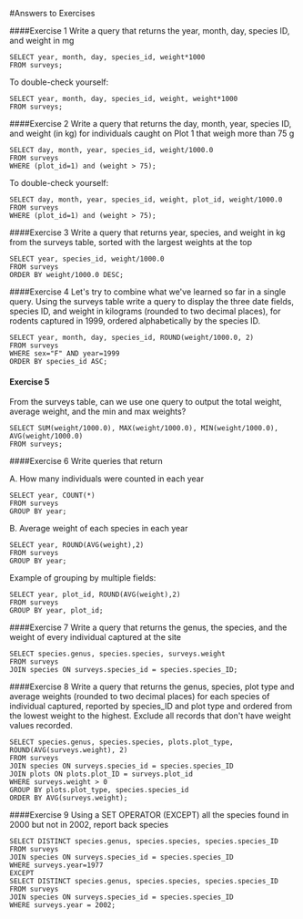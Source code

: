 #Answers to Exercises

####Exercise 1
Write a query that returns the year, month, day, species ID, and weight in mg

```
SELECT year, month, day, species_id, weight*1000 
FROM surveys;
```

To double-check yourself:

```
SELECT year, month, day, species_id, weight, weight*1000 
FROM surveys;
```

####Exercise 2
Write a query that returns the day, month, year, species ID, and weight (in kg) for individuals caught on Plot 1 that weigh more than 75 g

```
SELECT day, month, year, species_id, weight/1000.0 
FROM surveys 
WHERE (plot_id=1) and (weight > 75);
```

To double-check yourself:

```
SELECT day, month, year, species_id, weight, plot_id, weight/1000.0 
FROM surveys 
WHERE (plot_id=1) and (weight > 75);
```

####Exercise 3
Write a query that returns year, species, and weight in kg from the surveys table, sorted with the largest weights at the top

```
SELECT year, species_id, weight/1000.0
FROM surveys
ORDER BY weight/1000.0 DESC;
```

####Exercise 4
Let's try to combine what we've learned so far in a single query. Using the surveys table write a query to display the three date fields, species ID, and weight in kilograms (rounded to two decimal places), for rodents captured in 1999, ordered alphabetically by the species ID.

```
SELECT year, month, day, species_id, ROUND(weight/1000.0, 2)
FROM surveys
WHERE sex="F" AND year=1999
ORDER BY species_id ASC;
```

#### Exercise 5
From the surveys table, can we use one query to output the total weight, average weight, and the min and max weights? 

```
SELECT SUM(weight/1000.0), MAX(weight/1000.0), MIN(weight/1000.0), AVG(weight/1000.0)
FROM surveys;
```

####Exercise 6
Write queries that return

A. How many individuals were counted in each year

```
SELECT year, COUNT(*)
FROM surveys
GROUP BY year;
```

B. Average weight of each species in each year

```
SELECT year, ROUND(AVG(weight),2)
FROM surveys
GROUP BY year;
```

Example of grouping by multiple fields: 
```
SELECT year, plot_id, ROUND(AVG(weight),2)
FROM surveys
GROUP BY year, plot_id;
```

####Exercise 7
Write a query that returns the genus, the species, and the weight of every individual captured at the site

```
SELECT species.genus, species.species, surveys.weight
FROM surveys
JOIN species ON surveys.species_id = species.species_ID;
```

####Exercise 8
Write a query that returns the genus, species, plot type and average weights (rounded to two decimal places) for each species of individual captured, reported by species_ID and plot type and ordered from the lowest weight to the highest. Exclude all records that don't have weight values recorded.

```
SELECT species.genus, species.species, plots.plot_type, ROUND(AVG(surveys.weight), 2)
FROM surveys
JOIN species ON surveys.species_id = species.species_ID
JOIN plots ON plots.plot_ID = surveys.plot_id
WHERE surveys.weight > 0
GROUP BY plots.plot_type, species.species_id
ORDER BY AVG(surveys.weight);
```

####Exercise 9
Using a SET OPERATOR (EXCEPT) all the species found in 2000 but not in 2002, report back species

```
SELECT DISTINCT species.genus, species.species, species.species_ID
FROM surveys
JOIN species ON surveys.species_id = species.species_ID
WHERE surveys.year=1977
EXCEPT
SELECT DISTINCT species.genus, species.species, species.species_ID
FROM surveys
JOIN species ON surveys.species_id = species.species_ID
WHERE surveys.year = 2002;
```
